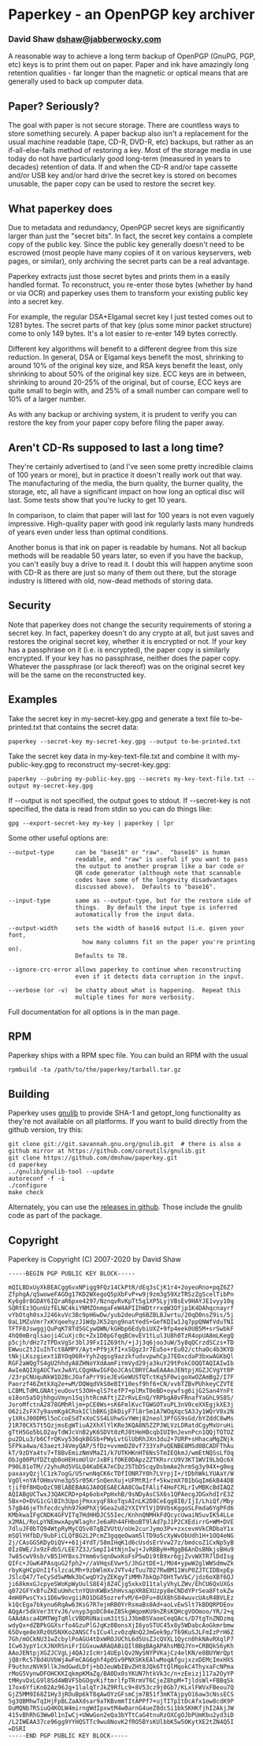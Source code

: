 # Paperkey - an OpenPGP key archiver

### David Shaw <dshaw@jabberwocky.com>


A reasonable way to achieve a long term backup of OpenPGP (GnuPG, PGP,
etc) keys is to print them out on paper.  Paper and ink have amazingly
long retention qualities - far longer than the magnetic or optical
means that are generally used to back up computer data.


Paper?  Seriously?
------------------

The goal with paper is not secure storage.  There are countless ways
to store something securely.  A paper backup also isn't a replacement
for the usual machine readable (tape, CD-R, DVD-R, etc) backups, but
rather as an if-all-else-fails method of restoring a key.  Most of the
storage media in use today do not have particularly good long-term
(measured in years to decades) retention of data.  If and when the
CD-R and/or tape cassette and/or USB key and/or hard drive the secret
key is stored on becomes unusable, the paper copy can be used to
restore the secret key.


What paperkey does
------------------

Due to metadata and redundancy, OpenPGP secret keys are significantly
larger than just the "secret bits".  In fact, the secret key contains
a complete copy of the public key.  Since the public key generally
doesn't need to be escrowed (most people have many copies of it on
various keyservers, web pages, or similar), only archiving the secret
parts can be a real advantage.

Paperkey extracts just those secret bytes and prints them in a easily
handled format.  To reconstruct, you re-enter those bytes (whether by
hand or via OCR) and paperkey uses them to transform your existing
public key into a secret key.

For example, the regular DSA+Elgamal secret key I just tested comes
out to 1281 bytes.  The secret parts of that key (plus some minor
packet structure) come to only 149 bytes.  It's a lot easier to
re-enter 149 bytes correctly.

Different key algorithms will benefit to a different degree from this
size reduction.  In general, DSA or Elgamal keys benefit the most,
shrinking to around 10% of the original key size, and RSA keys benefit
the least, only shrinking to about 50% of the original key size.  ECC
keys are in between, shrinking to around 20-25% of the original, but
of course, ECC keys are quite small to begin with, and 25% of a small
number can compare well to 10% of a larger number.

As with any backup or archiving system, it is prudent to verify you
can restore the key from your paper copy before filing the paper away.


Aren't CD-Rs supposed to last a long time?
------------------------------------------

They're certainly advertised to (and I've seen some pretty incredible
claims of 100 years or more), but in practice it doesn't really work
out that way.  The manufacturing of the media, the burn quality, the
burner quality, the storage, etc, all have a significant impact on how
long an optical disc will last.  Some tests show that you're lucky to
get 10 years.

In comparison, to claim that paper will last for 100 years is not even
vaguely impressive.  High-quality paper with good ink regularly lasts
many hundreds of years even under less than optimal conditions.

Another bonus is that ink on paper is readable by humans.  Not all
backup methods will be readable 50 years later, so even if you have
the backup, you can't easily buy a drive to read it.  I doubt this
will happen anytime soon with CD-R as there are just so many of them
out there, but the storage industry is littered with old, now-dead
methods of storing data.


Security
--------

Note that paperkey does not change the security requirements of
storing a secret key.  In fact, paperkey doesn't do any crypto at all,
but just saves and restores the original secret key, whether it is
encrypted or not.  If your key has a passphrase on it (i.e. is
encrypted), the paper copy is similarly encrypted.  If your key has no
passphrase, neither does the paper copy.  Whatever the passphrase (or
lack thereof) was on the original secret key will be the same on the
reconstructed key.


Examples
--------

Take the secret key in my-secret-key.gpg and generate a text file
to-be-printed.txt that contains the secret data:

    paperkey --secret-key my-secret-key.gpg --output to-be-printed.txt

Take the secret key data in my-key-text-file.txt and combine it with
my-public-key.gpg to reconstruct my-secret-key.gpg:

    paperkey --pubring my-public-key.gpg --secrets my-key-text-file.txt --output my-secret-key.gpg

If --output is not specified, the output goes to stdout.  If
--secret-key is not specified, the data is read from stdin so you can
do things like:

    gpg --export-secret-key my-key | paperkey | lpr

Some other useful options are:

    --output-type      can be "base16" or "raw".  "base16" is human
                       readable, and "raw" is useful if you want to pass
                       the output to another program like a bar code or
                       QR code generator (although note that scannable
                       codes have some of the longevity disadvantages
                       discussed above).  Defaults to "base16".

    --input-type       same as --output-type, but for the restore side of
                       things.  By default the input type is inferred
                       automatically from the input data.

    --output-width     sets the width of base16 output (i.e. given your font,
              		     how many columns fit on the paper you're printing on).
                       Defaults to 78.

    --ignore-crc-error allows paperkey to continue when reconstructing
                       even if it detects data corruption in the input.

    --verbose (or -v)  be chatty about what is happening.  Repeat this
                       multiple times for more verbosity.

Full documentation for all options is in the man page.


RPM
---

Paperkey ships with a RPM spec file.  You can build an RPM with the
usual
```
rpmbuild -ta /path/to/the/paperkey/tarball.tar.gz
```

Building
--------

Paperkey uses [gnulib](https://www.gnu.org/software/gnulib/) to provide SHA-1 and getopt_long functionality as they're not available on all platforms. If you want to build directly from the github version, try this:

```
git clone git://git.savannah.gnu.org/gnulib.git  # there is also a github mirror at https://github.com/coreutils/gnulib.git
git clone https://github.com/dmshaw/paperkey.git
cd paperkey
../gnulib/gnulib-tool --update
autoreconf -f -i
./configure
make check
```

Alternately, you can use the [releases in github](https://github.com/dmshaw/paperkey/releases). Those include the gnulib code as part of the package.


Copyright
---------

Paperkey is Copyright (C) 2007-2020 by David Shaw

```
-----BEGIN PGP PUBLIC KEY BLOCK-----

mQILBDxUyXkBEACgg6vxNPigg9FQz14CkPtR/dEq3sCjK1r4+2oyeoRno+pqZ6Z7
ZfphgA/q5woweFAGOg17KD2WXegoQ5pXbFvP+w9j9zm3g59XzTRSzZgScelTibPn
Ky6g8r8GDAY6IQraR6pxe4297/NznqvRvKpTt5g1XP5LyjVBsEv9HAYJE1vyy10q
SQRtEz3QunUzfELNC4kiYNMZOnmgaFeW4APIIhWDtrrxqW3Ofjp1K4DAhqcnayrf
vYbOtqh0sxJ246kvVc3Bc9pH6wDw/yub2deuPq6BZBLBJwrtu/20qD0nsZ9is/5j
0aL1MZuVmr7xKYqeehyzJ1WdpJK52qng9natYedS+GefKDIw1Jq7ppQNWfVduTNI
TFTF0JswggjQuPqKT8Td5GCywQWN/kGHbp6EdybiUXZ+9fp4eek0UB5M+srSwbkF
4hQ0mBrqlsaoji4CuXjc0c+Zx1D0pGfqqBCmvEV1tLul3U8h0TzR4opUA8mLKegQ
p5cjh/dHz7zTPDxVgSr3blJ9FxI1Z69th/+jJj3q6joo3uW/5y8qQCrzdSCzs+TD
EWwucZtJIuIhTct8AMPY/Ayt+Pf9jXfI+xSQgz3r7Eu5o+rEu02/cthaOc4b3KYD
tNkjLKszgiext1BYOq06R+Yyh2qgsg9azzkfudvvpwhCpJ7EOxcdaP3bxwAGKbQl
RGF2aWQgTS4gU2hhdyA8ZHNoYXdAamFiYmVyd29ja3kuY29tPokCOQQTAQIAIwIb
AwIeAQIXgAUCTwxJwAYLCQgHAwIGFQoJCAsCBRYCAwEAAAoJENtpjXGZJCVgYt0P
/23rpCNUquNkW1D2BcJOafaPrY9ieJEvGeWUSTQTctKq5F0wigoXwOZAmBg2/I7F
Paorzf46ZmtkXq2e+wM/DQWqdVkS0eBIY10esf9hf6+CN/vvbTZBvPUhkeyCZVTE
LCBMLTdMLGNAtjeuOovtS3OH+qlS7tefP7+plMxT0eBD+oywfsg6ijG2San4YnFt
o18on5a5OjhhguVmyn1SqjhtRcmAftjZZrRvLEnQ/YRPbgA0vFRnafYaGhL9S8S/
JoroMfctnA2878GMhRljm+pCE0Ws+sK6FmlKvcTGWGOTxuPL3nV0ceXXEgjkXE3j
O62iZsFX7y9avmKg4CRokIClbBKGjDkDiyF7l8r5m1A7WOqXqcSA3Jy1WQrV0x2N
y1XRsJ00DMSl5oCcoESdTxXoCSS4LUhwSvYWmj82neol3PfGS9sGd/bYZddC8wMs
21R70CX57t5QzjmsEgWTiuA2XhXlYlKRe3KQA8N5ZZPJWLVzLDRatdCgyMxUruHi
gTtH5Go5bLO2ayTdWJcVnB2yK6SDVt0zRJ8tHeHBcqbIUI9nJevnPcn1QQjTOTOZ
pu2DLu3/b6CfrQKvy536qkBGSb+PWyLvtGlUbRhJXn3du2+7URP+sHhacaMgZNjk
5FPka4wa/63aeztJ4VmyQAP/5fDz+vvmmDZ0vf733YxPuQENBE8MSd0BCADFThAu
kT/9zDYa4tv7+T8BvEmizNmVMaZ1/k7UTKHKnHT6Ns5TmIEQkmJ/wmEtNQSsLfOq
ObJg00PUfDZtqb0oHEHsmUlUrJxBFifOKE0DApzZZTKRsrcU9V3KT1WVI9LbQc6X
P90L81oTM//2yhuRd5VGLQ4KaDEA7eCDzJ5TbDScqyDsbmAe2hrmSg3y94X+g0eg
paxaxyQzjlC1zk7ogG/U5rwnNqCK6cTDfIONR7Y0h7LVrpjI+/tDbhWkLYUAaY/W
VgOl+nYAfOHmvVne3p5Sr05KrSnQenXuj+UFMtR1rf+5kwzmX701bGqIm6kB44DB
tjif0f8HQoQzC9BlABEBAAGJA0QEGAECAA8CGwIFAlif4HoFCRLrIvMBKcBdIAQZ
AQIABgUCTwxJ3QAKCRD+p4p6obxPpHxhB/9sNDyAsCSX6s1QPAecgJDGxhdIrE3Z
5Bx+O+DVG1cGlBIh3UpojPmxxyqF8koTqsAInLK2D8CeEqg8IB/IjI/LhiQf/Mby
57gB46jeThfecdcyhh97kHPhXj9Gea2u82YXIYYlVjD9VbsKggoSLFmda6YgPFd6
KMbkwaIFgCNDK4GFVITq7HdHHDJCS5Iec/KnhnQNMHkFdQcycUwaiNSuvIK54LLe
x2MAL/RoLpYNEmwxApyWlaghrJe6aRh44FHboBT9lAd7pJ1P2CXEdirrG+WM+DVE
7dluJF0bTQ94WtpRyMyCQSv07qBZVUtU/oUe2curJymo3Pv+zxcevmVkCRDbaY1x
mSQlYHfbD/9ubFiCLQfBG2L2PcmZ3gqqeOwam5lTD9o5cXyWvObUdh1H+1OQ4eNG
2j/CAsGGSKDyOiQV++61j4YdT/58mIHqK1d6cUsdsErVvw27z/bmdcoZ1CxNp5yB
0Iz8WE/Jx9zFdb5/LEE7Z3J/SmpI14tNjnIwj+JvRBByH+MggB6AnDsBNkjsBHu9
7w85cwV9sb/vB5IHYBxsJYmm6vSqnOwxKoFsP5wDi9tB9xr6gjZvvWXTR7lDdIsg
QIFc+JGwK4PAsquG2fph2+//aVHqsEVw+5/JhGztDE+1/MU4+ypwW2glWWSdmwZk
rbyKgHCpUnI1fslzcaLMh+9zbWlmXvJVTv4zTuu7D27RwBM11WsP0ZJTCIDBxpEp
JSlcQ47/TeCySd5wMWk3bCwqDY2yZEKgyTiMMh7bkQp7OHtTwVbC/jdz6oXBf6QJ
ji68kmxGJcpyeSWoKpWyUulS8E4j8Z4Cjg5xkxO11talyVhyLZWv/EhCU6QxUXGs
q072GFYxBfuZKEuUmhctnYQUnKWBx5hHvsapXR8EXUzpy8eCNDdYPrSea8FtokZw
4mH0PwsCYxi1D6w9ovgiiRO1DG85ozrefvM/6+DFu+8UX8hS04wuvcUAsR4BVLEz
k1QcEga7bkynu6RqAw63KsG7R7ejmRBOYrRsmaBs0Ad+aoLvEwSlt7kBDQRPDEov
AQgAr5dkVer3tYvJ6/vnyp3goDC04eZ8SkgWqomKU9nZRsKQHcgVOOmoo/YR/2+q
GAAdAsca4DMTWgTqRlcVBDRUNaium31tSiJ3bmBSVaoeCeqQAcs/D7tgTnZNDzmq
wdyQx+dZBPkGGXsrfo4GzuPlGJqKz0BonsXjI6yoSTUC45x8y5WDabcAoGkmrbmw
65Ovqe8eXRz0U5NXKo2ANSCfsICu4lzv0zqNnQ2JmGek9p/T69KuSJLFmIzPrH6Z
7Gh/mOCkNU31wZcbylPoAGU4tDxWROJUChL6d5UsZJcQVXL1Qycn0hkNAvRXqlP7
ICw63ypY1cXJNXRSniFrIGGxuwARAQABiQIlBBgBAgAPAhsMBQJYn+CRBQkS6yKh
AAoJENtpjXGZJCVgLj4QAJzIcHr14UEplQv2NySNYPVKajCz4elKN/e8BUYWrQpt
jQ8rRc57Bd4UVbWj4wFmCAG6ghf4pOSv9PNXSKkEAlwMoqAfgujxzxDEMcImxHXS
F9uthnzNVK9llkJmdGwdLDfj+bDJeuWbIBvZHt8JQk6TtQlMqokC4ThyxaFcNPma
rMoG5VynwDFOHCKKIqkmpKMaZg/BA0Dx0sYKUN7htkVk3c/n+zEeizj117a2OyYP
tMHyvDxLG9l8Sd4WBVF5bGOgvKiftmrlfpTRrmVT6CjeZ8hpM+TjldsWl+FBBqSk
17ox6YfiKn02Az96Jg+1lalqTrJkZ9RfLc9+8V53cz9j0Gb7/KLxlFWVxFBeou7Q
GjZ5MM9I68Z1Hy3jROuBp6kT8qAwOYzGFsmCjm7B51f3mKTAjpyO16aw3cNssECS
5g3QBMhwTqIHjFpBLZaAXdsar9aTKBvmmTItAPPf7+ujTITpItDcAfx1ow8cdK9P
OuMQNb7RSiuQ4KOLW4mirngWdIpxwtM4w0arnG4ueZ8dcSi1bkSKHKfjhI2AkjJW
415vBhRhG3Ww0l1nIwCj+UWwGon2eQa3bYTtCaG4tnuRzOXCgOJbPUmKbu2yd3iD
/L2IWEAA37ce96gg9YYHQSTTc9wu8NovK2fRO5BYsKUlbbK5w5OKytXE2tZN4Q5I
=DSRI
-----END PGP PUBLIC KEY BLOCK-----
```
